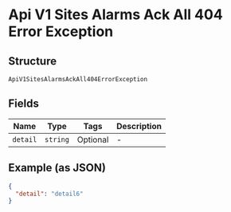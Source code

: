 
# Api V1 Sites Alarms Ack All 404 Error Exception

## Structure

`ApiV1SitesAlarmsAckAll404ErrorException`

## Fields

| Name | Type | Tags | Description |
|  --- | --- | --- | --- |
| `detail` | `string` | Optional | - |

## Example (as JSON)

```json
{
  "detail": "detail6"
}
```

